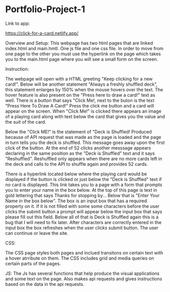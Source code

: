 # Portfolio-Project-1
Link to app:

https://click-for-a-card.netlify.app/

Overview and Setup:
This webpage has two html pages that are linked index.html and main.hmtl. One js file and one css file.  In order to move from one page to the other you must use the hyperlink on the page which takes you to the main.html page where you will see a small form on the screen. 

Instruction:

The webpage will open with a HTML greeting "Keep clicking for a new card!". Below will be another statement "Always a freshly shuffled deck", this statement enlarges by 150% when the mouse hovers over the text. The hover feature is also present on the "Press here to draw a card!" text as well. There is a button that says "Click Me!, next to the buton is the text "Press Here To Draw A Card!" Press the click me button and a card will appear on the screen. When "Click Me!" is clicked there appears an image of a playing card along with text below the card that gives you the value and the suit of the card.



Below the "Click ME!" is the statement of "Deck is Shuffled! Produced because of API request that was made as the page is loaded and the page in turn tells you the deck is shuffled. This message goes away upon the first click of the button. At the end of 52 clicks another messsage appears declaring in the same position as the "Deck is Shuffled" text and it says "Reshuffled". Reshuffled only appears when there are no more cards left in the deck and calls to the API to shuffle again and provides 52 cards.


There is a hyperlink located below where the playing card would be displayed if the button is clicked or just below the "Deck is Shuffled" text if no card is displayed. This link takes you to a page with a form that prompts you to enter your name in the box below. At the top of this page is text in gold lettering that says Thanks for stopping by... Below that is "Enter Your Name in the box below". The box is an input box that has a required property on it. If it is not filled with some some characters before the user clicks the submit button a prompt will appear below the input box that says please fill out this field. Below all of that is Deck is Shuffled again this is a bug that I will need to fix later. After characters are correctly entered in the input box the box refreshes when the user clicks submit button. The user can continue or leave the site.

CSS:

The CSS page styles both pages and inclued transitons on certain text with a hover atrribute on them. The CSS includes grid and media queries on certain parts of the pages. 

JS: The Js has several functions that help produce the visual applications and some text on the page. Also makes api requests and gives instructions based on the data in the api requests. 

